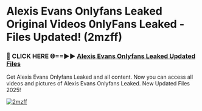 # Alexis Evans Onlyfans Leaked Original Videos 0nlyFans Leaked - Files Updated! (2mzff)

<h3>🔴 CLICK HERE 🌐==►► <a href="https://tinyurl.com/brd5kh86" rel="nofollow">Alexis Evans Onlyfans Leaked Updated Files</a></h3>

Get Alexis Evans Onlyfans Leaked and all content. Now you can access all videos and pictures of Alexis Evans Onlyfans Leaked. New Updated Files 2025!

[![2mzff](https://i.imgur.com/K7sEzmb.gif)](https://tinyurl.com/brd5kh86)
